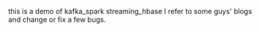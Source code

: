 this is a demo of kafka_spark streaming_hbase
I refer to some guys' blogs and change or fix a few  bugs.
